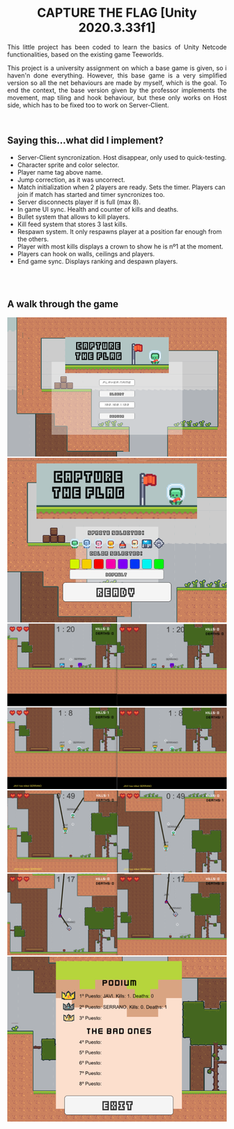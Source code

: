 <h1 align="center">CAPTURE THE FLAG [Unity 2020.3.33f1]</h1>
<p align="justify">This little project has been coded to learn the basics of Unity Netcode functionalities, based on the existing game Teeworlds.</p>
<p align="justify">This project is a university assignment on which a base game is given, so i haven'n done everything. However, this base game is a very simplified version so all the net behaviours are made by myself, which is the goal. To end the context, the base version given by the professor implements the movement, map tiling and hook behaviour, but these only works on Host side, which has to be fixed too to work on Server-Client.</p>

<br>

<h2>Saying this...what did I implement?</h2>
<ul>
  <li>Server-Client syncronization. Host disappear, only used to quick-testing.</li>
  <li>Character sprite and color selector.</li>
  <li>Player name tag above name.</li>
  <li>Jump correction, as it was uncorrect.</li>
  <li>Match initialization when 2 players are ready. Sets the timer. Players can join if match has started and timer syncronizes too.</li>
  <li>Server disconnects player if is full (max 8).</li>
  <li>In game UI sync. Health and counter of kills and deaths.</li>
  <li>Bullet system that allows to kill players.</li>
  <li>Kill feed system that stores 3 last kills.</li>
  <li>Respawn system. It only respawns player at a position far enough from the others.</li>
  <li>Player with most kills displays a crown to show he is nº1 at the moment.</li>
  <li>Players can hook on walls, ceilings and players.</li>
  <li>End game sync. Displays ranking and despawn players.</li>
</ul>

<br><br>

<h2>A walk through the game</h2>
<p align="center">
  <img src="Assets/GitImages/MainMenu.png"><br>
  <img src="Assets/GitImages/Selector.png"><br>
  <img src="Assets/GitImages/Characters.png"><br>
  <img src="Assets/GitImages/Connection.png"><br>
  <img src="Assets/GitImages/Hook.png"><br>
  <img src="Assets/GitImages/HookPlayer.png"><br>
  <img src="Assets/GitImages/Ranking.png">
</p>

